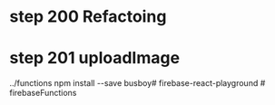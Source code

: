 # step 200 Refactoing

# step 201 uploadImage
../functions
npm install --save busboy#   f i r e b a s e - r e a c t - p l a y g r o u n d  
 #   f i r e b a s e F u n c t i o n s  
 